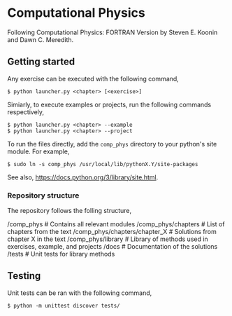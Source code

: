 # Computational Physics

Following Computational Physics: FORTRAN Version by Steven E. Koonin and Dawn C. Meredith.

## Getting started

Any exercise can be executed with the following command,

```
$ python launcher.py <chapter> [<exercise>]
```

Simiarly, to execute examples or projects, run the following commands respectively,

```
$ python launcher.py <chapter> --example
$ python launcher.py <chapter> --project
```

To run the files directly, add the `comp_phys` directory to your python's site module.
For example,

```
$ sudo ln -s comp_phys /usr/local/lib/pythonX.Y/site-packages
```

See also, https://docs.python.org/3/library/site.html.

### Repository structure

The repository follows the folling structure,

/comp_phys                # Contains all relevant modules
/comp_phys/chapters       # List of chapters from the text
/comp_phys/chapters/chapter_X   # Solutions from chapter X in the text
/comp_phys/library        # Library of methods used in exercises, example, and projects
/docs                     # Documentation of the solutions
/tests                    # Unit tests for library methods

## Testing

Unit tests can be ran with the following command,

```
$ python -m unittest discover tests/
```
